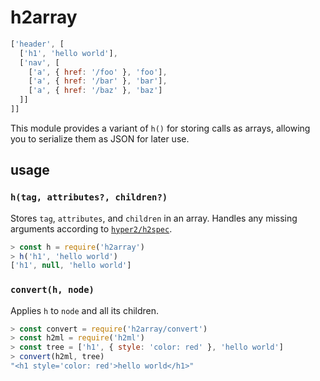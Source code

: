 # h2array
```js
['header', [
  ['h1', 'hello world'],
  ['nav', [
    ['a', { href: '/foo' }, 'foo'],
    ['a', { href: '/bar' }, 'bar'],
    ['a', { href: '/baz' }, 'baz']
  ]]
]]
```
This module provides a variant of `h()` for storing calls as arrays, allowing you to serialize them as JSON for later use.

## usage

### `h(tag, attributes?, children?)`
Stores `tag`, `attributes`, and `children` in an array. Handles any missing arguments according to [`hyper2/h2spec`](https://github.com/hyper2/h2spec).
```js
> const h = require('h2array')
> h('h1', 'hello world')
['h1', null, 'hello world']
```

### `convert(h, node)`
Applies `h` to `node` and all its children.
```js
> const convert = require('h2array/convert')
> const h2ml = require('h2ml')
> const tree = ['h1', { style: 'color: red' }, 'hello world']
> convert(h2ml, tree)
"<h1 style='color: red'>hello world</h1>"
```
